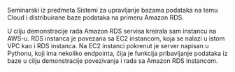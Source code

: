 Seminarski iz predmeta Sistemi za upravljanje bazama podataka na temu Cloud i distribuirane baze podataka na primeru Amazon RDS.

U cilju demonstracije rada Amazon RDS servisa kreirala sam instancu na AWS-u. RDS instanca je povezana sa EC2 instancom, koja se nalazi u istom VPC kao i RDS instanca.
Na EC2 instanci pokrenut je server napisan u Pythonu, koji ima nekoliko endpointa, čija je funkcija pribavljanje podataka iz baze u cilju demonstracije povezivanja i rada sa Amazon RDS instancom.
